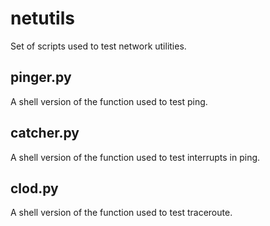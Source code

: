 # netutils

Set of scripts used to test network utilities.

## pinger.py

A shell version of the function used to test ping.

## catcher.py

A shell version of the function used to test interrupts in ping.

## clod.py

A shell version of the function used to test traceroute.

